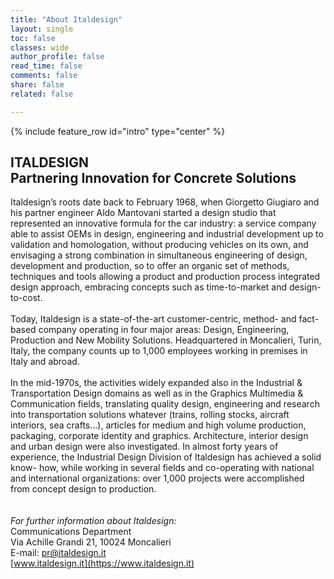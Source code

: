 ```yaml
---
title: "About Italdesign"
layout: single
toc: false
classes: wide
author_profile: false
read_time: false
comments: false
share: false
related: false

---
```

{% include feature_row id="intro" type="center" %}

## ITALDESIGN<br>Partnering Innovation for Concrete Solutions
Italdesign’s roots date back to February 1968, when Giorgetto Giugiaro and his partner engineer Aldo Mantovani started a 
design studio that represented an innovative formula for the car industry: a service company able to assist OEMs in design, 
engineering and industrial development up to validation and homologation, without producing vehicles on its own, and envisaging 
a strong combination in simultaneous engineering of design, development and production, so to offer an organic set of methods, 
techniques and tools allowing a product and production process integrated design approach, embracing concepts such as time-to-market 
and design-to-cost.
<br><br>Today, Italdesign is a state-of-the-art customer-centric, method- and fact-based company operating in four major areas: 
Design, Engineering, Production and New Mobility Solutions.
Headquartered in Moncalieri, Turin, Italy, the company counts up to 1,000 employees working in premises in Italy and abroad.
<br><br>In the mid-1970s, the activities widely expanded also in the Industrial & Transportation Design domains as well as in 
the Graphics Multimedia & Communication fields, translating quality design, engineering and research into transportation solutions 
whatever (trains, rolling stocks, aircraft interiors, sea crafts...), articles for medium and high volume production, packaging, 
corporate identity and graphics. Architecture, interior design and urban design were also investigated.
In almost forty years of experience, the Industrial Design Division of Italdesign has achieved a solid know- how, while working 
in several fields and co-operating with national and international organizations: over 1,000 projects were accomplished from 
concept design to production.
<br><br><br><i>For further information about Italdesign:</i><br>
Communications Department<br>
Via Achille Grandi 21, 10024 Moncalieri<br>
E-mail: pr@italdesign.it<br>
[www.italdesign.it](https://www.italdesign.it)